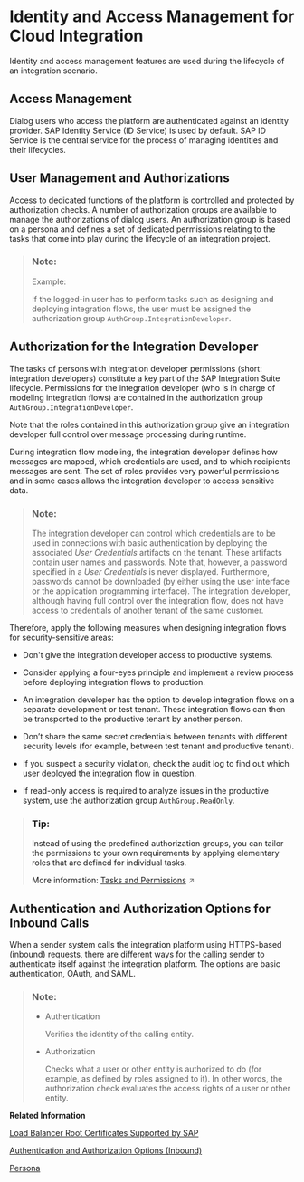 <!-- loiof805b2275dd84dfca0e6e57c91d95e91 -->

# Identity and Access Management for Cloud Integration

Identity and access management features are used during the lifecycle of an integration scenario.



<a name="loiof805b2275dd84dfca0e6e57c91d95e91__section_xfg_5ww_vgb"/>

## Access Management

Dialog users who access the platform are authenticated against an identity provider. SAP Identity Service \(ID Service\) is used by default. SAP ID Service is the central service for the process of managing identities and their lifecycles.



<a name="loiof805b2275dd84dfca0e6e57c91d95e91__section_d2g_5ww_vgb"/>

## User Management and Authorizations

Access to dedicated functions of the platform is controlled and protected by authorization checks. A number of authorization groups are available to manage the authorizations of dialog users. An authorization group is based on a persona and defines a set of dedicated permissions relating to the tasks that come into play during the lifecycle of an integration project.

> ### Note:  
> Example:
> 
> If the logged-in user has to perform tasks such as designing and deploying integration flows, the user must be assigned the authorization group `AuthGroup.IntegrationDeveloper`.



## Authorization for the Integration Developer

The tasks of persons with integration developer permissions \(short: integration developers\) constitute a key part of the SAP Integration Suite lifecycle. Permissions for the integration developer \(who is in charge of modeling integration flows\) are contained in the authorization group `AuthGroup.IntegrationDeveloper`.

Note that the roles contained in this authorization group give an integration developer full control over message processing during runtime.

During integration flow modeling, the integration developer defines how messages are mapped, which credentials are used, and to which recipients messages are sent. The set of roles provides very powerful permissions and in some cases allows the integration developer to access sensitive data.

> ### Note:  
> The integration developer can control which credentials are to be used in connections with basic authentication by deploying the associated *User Credentials* artifacts on the tenant. These artifacts contain user names and passwords. Note that, however, a password specified in a *User Credentials* is never displayed. Furthermore, passwords cannot be downloaded \(by either using the user interface or the application programming interface\). The integration developer, although having full control over the integration flow, does not have access to credentials of another tenant of the same customer.

Therefore, apply the following measures when designing integration flows for security-sensitive areas:

-   Don't give the integration developer access to productive systems.

-   Consider applying a four-eyes principle and implement a review process before deploying integration flows to production.

-   An integration developer has the option to develop integration flows on a separate development or test tenant. These integration flows can then be transported to the productive tenant by another person.

-   Don’t share the same secret credentials between tenants with different security levels \(for example, between test tenant and productive tenant\).

-   If you suspect a security violation, check the audit log to find out which user deployed the integration flow in question.

-   If read-only access is required to analyze issues in the productive system, use the authorization group `AuthGroup.ReadOnly`.


> ### Tip:  
> Instead of using the predefined authorization groups, you can tailor the permissions to your own requirements by applying elementary roles that are defined for individual tasks.
> 
> More information: [Tasks and Permissions](https://help.sap.com/viewer/368c481cd6954bdfa5d0435479fd4eaf/IAT/en-US/556d5575d4b0483e85d4f3251f21d0ec.html "") :arrow_upper_right:



<a name="loiof805b2275dd84dfca0e6e57c91d95e91__section_icg_5ww_vgb"/>

## Authentication and Authorization Options for Inbound Calls

When a sender system calls the integration platform using HTTPS-based \(inbound\) requests, there are different ways for the calling sender to authenticate itself against the integration platform. The options are basic authentication, OAuth, and SAML.

> ### Note:  
> -   Authentication
> 
>     Verifies the identity of the calling entity.
> 
> -   Authorization
> 
>     Checks what a user or other entity is authorized to do \(for example, as defined by roles assigned to it\). In other words, the authorization check evaluates the access rights of a user or other entity.

**Related Information**  


[Load Balancer Root Certificates Supported by SAP](../40-RemoteSystems/load-balancer-root-certificates-supported-by-sap-4509f60.md "The load balancer supports a certain list of root certificates.")

[Authentication and Authorization Options \(Inbound\)](../40-RemoteSystems/authentication-and-authorization-options-inbound-983f2a5.md "When a client calls a server using a secure communication channel, two different kinds of checks are performed subsequently.")

[Persona](persona-4b4ba1c.md "When you perform user management tasks using SAP BTP cockpit, you find a set of predefined roles that you can assign to users of the account. According to the main tasks associated with integration projects, these roles are associated to certain persona relevant for an integration project.")

